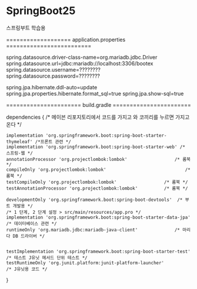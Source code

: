 # SpringBoot25
스프링부트 학습용

=================== application.properties =========================

spring.datasource.driver-class-name=org.mariadb.jdbc.Driver
spring.datasource.url=jdbc:mariadb://localhost:3306/bootex
spring.datasource.username=????????
spring.datasource.password=????????


spring.jpa.hibernate.ddl-auto=update
spring.jpa.properties.hibernate.format_sql=true
spring.jpa.show-sql=true



====================== build.gradle =======================

dependencies { /* 메이븐 리포지토리에서 코드를 가지고 와 코끼리를 누르면 가지고 온다 */

    implementation 'org.springframework.boot:spring-boot-starter-thymeleaf' /*프론트 관련 */
    implementation 'org.springframework.boot:spring-boot-starter-web' /* 스프링-웹 */
    annotationProcessor 'org.projectlombok:lombok'                  /* 롬북 */
    compileOnly 'org.projectlombok:lombok'                              /* 롬북 */
    testCompileOnly 'org.projectlombok:lombok'                  /* 롬북 */
    testAnnotationProcessor 'org.projectlombok:lombok'          /* 롬북 */

    developmentOnly 'org.springframework.boot:spring-boot-devtools'  /* 부트 개발용 */
    /* 1 단계, 2 단계 설정 > src/main/resources/app.pro */
    implementation 'org.springframework.boot:spring-boot-starter-data-jpa'  /* 데이터베이스 관련 */
    runtimeOnly 'org.mariadb.jdbc:mariadb-java-client'              /* 마리다 DB 드라이버 */


    testImplementation 'org.springframework.boot:spring-boot-starter-test' /* 테스트 J유닛 메서드 단위 테스트 */
    testRuntimeOnly 'org.junit.platform:junit-platform-launcher'          /* J유닛용 코드 */
}
